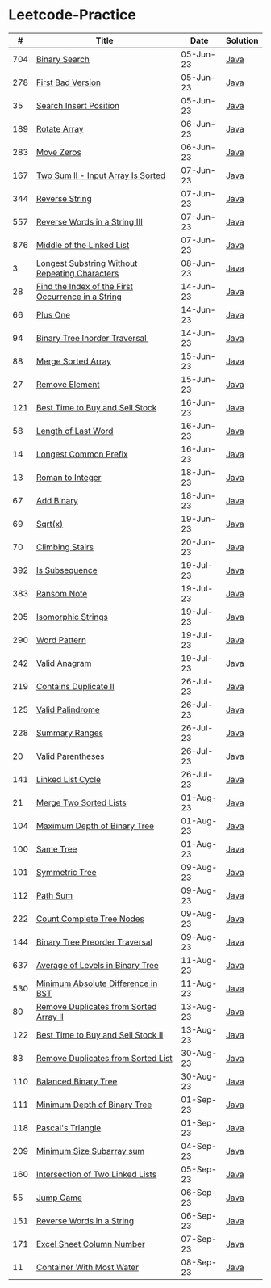 # Leetcode-Practice

| #   | Title                                                                                                                                                                                                   | Date      | Solution                                                                     |
| --- | ------------------------------------------------------------------------------------------------------------------------------------------------------------------------------------------------------- | --------- | ---------------------------------------------------------------------------- |
| 704 | [Binary Search](https://leetcode.com/problems/binary-search/description/?envType=study-plan&envId=algorithm-i&plan=algorithm)                                                                           | 05-Jun-23 | [Java](/BinarySearch/704_Binary_Search.java)                                 |
| 278 | [First Bad Version](https://leetcode.com/problems/first-bad-version/description/?envType=study-plan&envId=algorithm-i&plan=algorithm)                                                                   | 05-Jun-23 | [Java](/BinarySearch/278_First_Bad_Version.java)                             |
| 35  | [Search Insert Position](https://leetcode.com/problems/search-insert-position/description/?envType=study-plan&envId=algorithm-i&plan=algorithm)                                                         | 05-Jun-23 | [Java](/BinarySearch/35_Search_Insert_Position.java)                         |
| 189 | [Rotate Array](https://leetcode.com/problems/rotate-array/description/?envType=study-plan&envId=algorithm-i&plan=algorithm)                                                                             | 06-Jun-23 | [Java](/TwoPointers/189_Rotate_Array.java)                                   |
| 283 | [Move Zeros](https://leetcode.com/problems/move-zeroes/description/?envType=study-plan&envId=algorithm-i&plan=algorithm)                                                                                | 06-Jun-23 | [Java](/TwoPointers/283_Move_Zeros.java)                                     |
| 167 | [Two Sum ll - Input Array Is Sorted](https://leetcode.com/problems/two-sum-ii-input-array-is-sorted/description/?envType=study-plan&envId=algorithm-i&plan=algorithm)                                   | 07-Jun-23 | [Java](/TwoPointers/167_Two_Sum_ll.java)                                     |
| 344 | [Reverse String](https://leetcode.com/problems/reverse-string/description/?envType=study-plan&envId=algorithm-i&plan=algorithm)                                                                         | 07-Jun-23 | [Java](/TwoPointers/344_Reverse_String.java)                                 |
| 557 | [Reverse Words in a String III](https://leetcode.com/problems/reverse-words-in-a-string-iii/description/?envType=study-plan&envId=algorithm-i&plan=algorithm)                                           | 07-Jun-23 | [Java](/TwoPointers/557_Reverse_Words_in_a_String_lll.java)                  |
| 876 | [Middle of the Linked List](https://leetcode.com/problems/middle-of-the-linked-list/description/?envType=study-plan&envId=algorithm-i&plan=algorithm)                                                   | 07-Jun-23 | [Java](/TwoPointers/876_Middle_of_the_Linked_List.java)                      |
| 3   | [Longest Substring Without Repeating Characters](https://leetcode.com/problems/longest-substring-without-repeating-characters/description/?envType=study-plan&envId=algorithm-i&plan=algorithm)         | 08-Jun-23 | [Java](/SlidingWindow/3_Longest_Substring_Without_Repeating_Characters.java) |
| 28  | [Find the Index of the First Occurrence in a String](https://leetcode.com/problems/find-the-index-of-the-first-occurrence-in-a-string/description/?envType=featured-list&envId=top-interview-questions) | 14-Jun-23 | [Java](/TwoPointers/28_Find_Index_of_First_Occurence_in_String.java)         |
| 66  | [Plus One](https://leetcode.com/problems/plus-one/description/?envType=featured-list&envId=top-interview-questions)                                                                                     | 14-Jun-23 | [Java](/Others/66_Plus_One.java)                                             |
| 94  | [Binary Tree Inorder Traversal  ](https://leetcode.com/problems/binary-tree-inorder-traversal/description/?envType=featured-list&envId=top-interview-questions)                                         | 14-Jun-23 | [Java](/BinaryTree/94_Binary_Tree_Inorder_Traversal.java)                    |
| 88  | [Merge Sorted Array](https://leetcode.com/problems/merge-sorted-array/description/?envType=study-plan-v2&envId=top-interview-150)                                                                       | 15-Jun-23 | [Java](/TwoPointers/88_Merged_Sorted_Array.java)                             |
| 27  | [Remove Element](https://leetcode.com/problems/remove-element/description/?envType=study-plan-v2&envId=top-interview-150)                                                                               | 15-Jun-23 | [Java](/TwoPointers/22_Remove_Element.java)                                  |
| 121 | [Best Time to Buy and Sell Stock](https://leetcode.com/problems/best-time-to-buy-and-sell-stock/description/?envType=study-plan-v2&envId=top-interview-150)                                             | 16-Jun-23 | [Java](/DP/121_Best_Time_to_Buy_and_Sell_Stock.java)                         |
| 58  | [Length of Last Word](https://leetcode.com/problems/length-of-last-word/description/?envType=study-plan-v2&envId=top-interview-150)                                                                     | 16-Jun-23 | [Java](/Others/58_Length_of_Last_Word.java)                                  |
| 14  | [Longest Common Prefix](https://leetcode.com/problems/longest-common-prefix/description/?envType=study-plan-v2&envId=top-interview-150)                                                                 | 16-Jun-23 | [Java](/Others/14_Longest_Common_Prefix.java)                                |
| 13  | [Roman to Integer](https://leetcode.com/problems/roman-to-integer/description/)                                                                                                                         | 18-Jun-23 | [Java](/HashTable/13_Roman_to_Integer.java)                                  |
| 67  | [Add Binary](https://leetcode.com/problems/add-binary/)                                                                                                                                                 | 18-Jun-23 | [Java](/Others/67_Add_Binary.java)                                           |
| 69  | [Sqrt(x)](https://leetcode.com/problems/sqrtx/description/)                                                                                                                                             | 19-Jun-23 | [Java](/BinarySearch/69_sqrt_x.java)                                         |
| 70  | [Climbing Stairs](https://leetcode.com/problems/climbing-stairs/description/)                                                                                                                           | 20-Jun-23 | [Java](/DP/70_Climbing_Stairs.java)                                          |
| 392 | [Is Subsequence](https://leetcode.com/problems/is-subsequence/description/?envType=study-plan-v2&envId=top-interview-150)                                                                               | 19-Jul-23 | [Java](/TwoPointers/392_Is_Subsequence.java)                                 |
| 383 | [Ransom Note](https://leetcode.com/problems/ransom-note/description/?envType=study-plan-v2&envId=top-interview-150)                                                                                     | 19-Jul-23 | [Java](/HashTable/383_Ransom_Note.java)                                      |
| 205 | [Isomorphic Strings](https://leetcode.com/problems/isomorphic-strings/description/?envType=study-plan-v2&envId=top-interview-150)                                                                       | 19-Jul-23 | [Java](/HashTable/205_Isomorphic_Strings.java)                               |
| 290 | [Word Pattern](https://leetcode.com/problems/word-pattern/description/?envType=study-plan-v2&envId=top-interview-150)                                                                                   | 19-Jul-23 | [Java](/HashTable/290_Word_Pattern.java)                                     |
| 242 | [Valid Anagram](https://leetcode.com/problems/valid-anagram/submissions/998984979/?envType=study-plan-v2&envId=top-interview-150)                                                                       | 19-Jul-23 | [Java](/HashTable/242_Valid_Anagram.java)                                    |
| 219 | [Contains Duplicate ll](https://leetcode.com/problems/contains-duplicate-ii/description/?envType=study-plan-v2&envId=top-interview-150)                                                                 | 26-Jul-23 | [Java](/HashTable/219_Contains_Duplicate_ll.java)                            |
| 125 | [Valid Palindrome](https://leetcode.com/problems/valid-palindrome/description/?envType=study-plan-v2&envId=top-interview-150)                                                                           | 26-Jul-23 | [Java](/TwoPointers/125_Valid_Palindrome.java)                               |
| 228 | [Summary Ranges](https://leetcode.com/problems/summary-ranges/description/?envType=study-plan-v2&envId=top-interview-150)                                                                               | 26-Jul-23 | [Java](/Others/228_Summary_Ranges.java)                                      |
| 20  | [Valid Parentheses](https://leetcode.com/problems/valid-parentheses/description/?envType=study-plan-v2&envId=top-interview-150)                                                                         | 26-Jul-23 | [Java](/Others/20_Valid_Parenthesis.java)                                    |
| 141 | [Linked List Cycle](https://leetcode.com/problems/linked-list-cycle/description/?envType=study-plan-v2&envId=top-interview-150)                                                                         | 26-Jul-23 | [Java](/LinkedList/141_Linked_List_Cycle.java)                               |
| 21  | [Merge Two Sorted Lists](https://leetcode.com/problems/merge-two-sorted-lists/description/?envType=study-plan-v2&envId=top-interview-150)                                                               | 01-Aug-23 | [Java](/LinkedList/21_Merge_Two_Sorted_Lists.java)                           |
| 104 | [Maximum Depth of Binary Tree](https://leetcode.com/problems/maximum-depth-of-binary-tree/description/?envType=study-plan-v2&envId=top-interview-150)                                                   | 01-Aug-23 | [Java](/BinaryTree/104_Maximum_Depth_of_Binary_Tree.java)                    |
| 100 | [Same Tree](https://leetcode.com/problems/same-tree/description/?envType=study-plan-v2&envId=top-interview-150)                                                                                         | 01-Aug-23 | [Java](/BinaryTree/100_Same_Tree.java)                                       |
| 101 | [Symmetric Tree](https://leetcode.com/problems/symmetric-tree/description/?envType=study-plan-v2&envId=top-interview-150)                                                                               | 09-Aug-23 | [Java](/BinaryTree/101_Symmetric_Tree.java)                                  |
| 112 | [Path Sum](https://leetcode.com/problems/path-sum/description/?envType=study-plan-v2&envId=top-interview-150)                                                                                           | 09-Aug-23 | [Java](/BinaryTree/112_Path_Sum.java)                                        |
| 222 | [Count Complete Tree Nodes](https://leetcode.com/problems/count-complete-tree-nodes/)                                                                                                                   | 09-Aug-23 | [Java](/BinaryTree/222_Count_Complete_Tree_Nodes.java)                       |
| 144 | [Binary Tree Preorder Traversal](https://leetcode.com/problems/binary-tree-preorder-traversal/)                                                                                                         | 09-Aug-23 | [Java](/BinarySearch/144_Binary_Tree_Preorder_Traversal.java)                |
| 637 | [Average of Levels in Binary Tree](https://leetcode.com/problems/average-of-levels-in-binary-tree/)                                                                                                     | 11-Aug-23 | [Java](/BinaryTree/637_Average_of_Levels_in_Binary_Tree.java)                |
| 530 | [Minimum Absolute Difference in BST](https://leetcode.com/problems/minimum-absolute-difference-in-bst/)                                                                                                 | 11-Aug-23 | [Java](/BinarySearchTree/530_Minimum_Absolute_Difference_in_BST.java)        |
| 80  | [Remove Duplicates from Sorted Array II](https://leetcode.com/problems/remove-duplicates-from-sorted-array-ii/)                                                                                         | 13-Aug-23 | [Java](/TwoPointers/80_Remove_Duplicates_from_Sorted_Array_ll.java)          |
| 122 | [Best Time to Buy and Sell Stock II](https://leetcode.com/problems/best-time-to-buy-and-sell-stock-ii/)                                                                                                 | 13-Aug-23 | [Java](/DP/122_Best_Time_to_Buy_and_Sell_Stock_ll.java)                      |
| 83  | [Remove Duplicates from Sorted List](https://leetcode.com/problems/remove-duplicates-from-sorted-list/description/)                                                                                     | 30-Aug-23 | [Java](/LinkedList/83_Remove_Duplicates_from_Sorted_List.java)               |
| 110 | [Balanced Binary Tree](https://leetcode.com/problems/balanced-binary-tree/description/)                                                                                                                 | 30-Aug-23 | [Java](/BinaryTree/110_Balanced_Binary_Tree.java)                            |
| 111 | [Minimum Depth of Binary Tree](https://leetcode.com/problems/minimum-depth-of-binary-tree/description/)                                                                                                 | 01-Sep-23 | [Java](/BinaryTree/111_Minimum_Depth_of_Binary_Tree.java)                    |
| 118 | [Pascal's Triangle](https://leetcode.com/problems/pascals-triangle/description/)                                                                                                                        | 01-Sep-23 | [Java](/DP/118_Pascals_Triangle.java)                                        |
| 209 | [Minimum Size Subarray sum](https://leetcode.com/problems/minimum-size-subarray-sum/description/)                                                                                                       | 04-Sep-23 | [Java](/SlidingWindow/209_Minimum_Size_Subarray_Sum.java)                    |
| 160 | [Intersection of Two Linked Lists](https://leetcode.com/problems/intersection-of-two-linked-lists/description/)                                                                                         | 05-Sep-23 | [Java](/LinkedList/160_Intersection_of_Two_Linked_Lists.java)                |
| 55  | [Jump Game](https://leetcode.com/problems/jump-game/)                                                                                                                                                   | 06-Sep-23 | [Java](/DP/55_Jump_Game.java)                                                |
| 151 | [Reverse Words in a String](https://leetcode.com/problems/reverse-words-in-a-string/)                                                                                                                   | 06-Sep-23 | [Java](/Others/151_Reverse_Words_in_a_String.java)                           |
| 171 | [Excel Sheet Column Number](https://leetcode.com/problems/excel-sheet-column-number/description/)                                                                                                                   | 07-Sep-23 | [Java](/Others/171_Excel_Sheet_Column_Number.java)                           |
| 11 | [Container With Most Water](https://leetcode.com/problems/container-with-most-water/)                                                                                                                   | 08-Sep-23 | [Java](/TwoPointers/11_Container_With_Most_Water.java)                           |